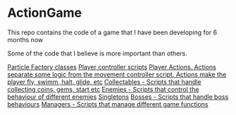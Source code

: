 # ActionGame
This repo contains the code of a game that I have been developing for 6 months now

Some of the code that I believe is more important than others.

[Particle Factory classes](https://github.com/Hir-o/ActionGame/tree/main/AbstractFactory/Particles)
[Player controller scripts](https://github.com/Hir-o/ActionGame/tree/main/Scripts/Player)
[Player Actions. Actions separate some logic from the movement controller script. Actions make the player fly, swimm, halt, glide, etc](https://github.com/Hir-o/ActionGame/tree/main/Scripts/Player/Actions)
[Collectables - Scripts that handle collecting coins, gems, start etc](https://github.com/Hir-o/ActionGame/tree/main/Scripts/Collectables)
[Enemies - Scripts that control the behaviour of different enemies](https://github.com/Hir-o/ActionGame/tree/main/Scripts/Enemies)
[Singletons](https://github.com/Hir-o/ActionGame/tree/main/Scripts/Singletons)
[Bosses - Scripts that handle boss behaviours](https://github.com/Hir-o/ActionGame/tree/main/Scripts/Boss)
[Managers - Scripts that manage different game functions](https://github.com/Hir-o/ActionGame/tree/main/Scripts/Managers)
